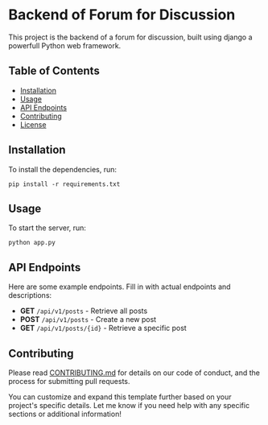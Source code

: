 # Backend of Forum for Discussion

This project is the backend of a forum for discussion, built using django a powerfull Python web framework.

## Table of Contents
- [Installation](#installation)
- [Usage](#usage)
- [API Endpoints](#api-endpoints)
- [Contributing](#contributing)
- [License](#license)

## Installation

To install the dependencies, run:
```
pip install -r requirements.txt
```

## Usage

To start the server, run:
```
python app.py
```

## API Endpoints

Here are some example endpoints. Fill in with actual endpoints and descriptions:

- **GET** `/api/v1/posts` - Retrieve all posts
- **POST** `/api/v1/posts` - Create a new post
- **GET** `/api/v1/posts/{id}` - Retrieve a specific post

## Contributing

Please read [CONTRIBUTING.md](CONTRIBUTING.md) for details on our code of conduct, and the process for submitting pull requests.

You can customize and expand this template further based on your project's specific details. Let me know if you need help with any specific sections or additional information!
